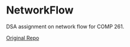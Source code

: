 # NetworkFlow
DSA assignment on network flow for COMP 261.

[Original Repo](https://github.com/NiamhFerns/course-work)
